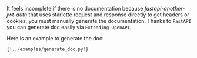 It feels incomplete if there is no documentation because *fastapi-another-jwt-auth* that uses starlette request and response directly to get headers or cookies, you must manually generate the documentation. Thanks to `FastAPI` you can generate doc easily via `Extending OpenAPI`.

Here is an example to generate the doc:

```python hl_lines="37 57-65 69 71-78"
{!../examples/generate_doc.py!}
```
